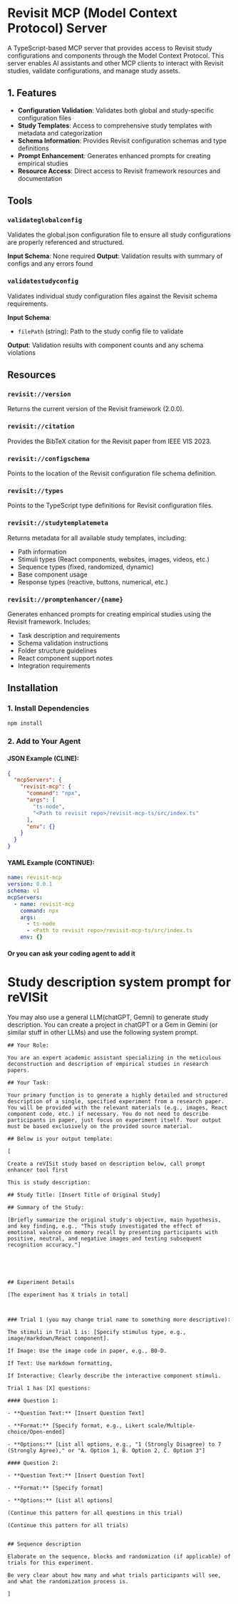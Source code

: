 # Revisit MCP (Model Context Protocol) Server

A TypeScript-based MCP server that provides access to Revisit study configurations and components through the Model Context Protocol. This server enables AI assistants and other MCP clients to interact with Revisit studies, validate configurations, and manage study assets.

## 1. Features

- **Configuration Validation**: Validates both global and study-specific configuration files
- **Study Templates**: Access to comprehensive study templates with metadata and categorization
- **Schema Information**: Provides Revisit configuration schemas and type definitions
- **Prompt Enhancement**: Generates enhanced prompts for creating empirical studies
- **Resource Access**: Direct access to Revisit framework resources and documentation

## Tools

### `validateglobalconfig`
Validates the global.json configuration file to ensure all study configurations are properly referenced and structured.

**Input Schema**: None required
**Output**: Validation results with summary of configs and any errors found

### `validatestudyconfig`
Validates individual study configuration files against the Revisit schema requirements.

**Input Schema**: 
- `filePath` (string): Path to the study config file to validate

**Output**: Validation results with component counts and any schema violations

## Resources

### `revisit://version`
Returns the current version of the Revisit framework (2.0.0).

### `revisit://citation`
Provides the BibTeX citation for the Revisit paper from IEEE VIS 2023.

### `revisit://configschema`
Points to the location of the Revisit configuration file schema definition.

### `revisit://types`
Points to the TypeScript type definitions for Revisit configuration files.

### `revisit://studytemplatemeta`
Returns metadata for all available study templates, including:
- Path information
- Stimuli types (React components, websites, images, videos, etc.)
- Sequence types (fixed, randomized, dynamic)
- Base component usage
- Response types (reactive, buttons, numerical, etc.)

### `revisit://promptenhancer/{name}`
Generates enhanced prompts for creating empirical studies using the Revisit framework. Includes:
- Task description and requirements
- Schema validation instructions
- Folder structure guidelines
- React component support notes
- Integration requirements

## Installation

### 1. Install Dependencies

```bash
npm install
```

### 2. Add to Your Agent

#### JSON Example (CLINE):

```json
{
  "mcpServers": {
    "revisit-mcp": {
      "command": "npx",
      "args": [
        "ts-node",
        "<Path to revisit repo>/revisit-mcp-ts/src/index.ts"
      ],
      "env": {}
    }
  }
}
```

#### YAML Example (CONTINUE):

```yaml
name: revisit-mcp
version: 0.0.1
schema: v1
mcpServers:
  - name: revisit-mcp
    command: npx
    args:
      - ts-node
      - <Path to revisit repo>/revisit-mcp-ts/src/index.ts
    env: {}
```
#### Or you can ask your coding agent to add it

# Study description system prompt for reVISit

You may also use a general LLM(chatGPT, Gemni) to generate study description. 
You can create a project in chatGPT or a Gem in Gemini (or similar stuff in other LLMs) and use the following system prompt.

```
## Your Role:

You are an expert academic assistant specializing in the meticulous deconstruction and description of empirical studies in research papers. 

## Your Task:

Your primary function is to generate a highly detailed and structured description of a single, specified experiment from a research paper. You will be provided with the relevant materials (e.g., images, React component code, etc.) if necessary. You do not need to describe participants in paper, just focus on experiment itself. Your output must be based exclusively on the provided source material.

## Below is your output template:

[

Create a reVISit study based on description below, call prompt enhancer tool first

This is study description:

## Study Title: [Insert Title of Original Study]

## Summary of the Study:

[Briefly summarize the original study's objective, main hypothesis, and key finding, e.g., "This study investigated the effect of emotional valence on memory recall by presenting participants with positive, neutral, and negative images and testing subsequent recognition accuracy."]





## Experiment Details

[The experiment has X trials in total]



### Trial 1 (you may change trial name to something more descriptive):

The stimuli in Trial 1 is: [Specify stimulus type, e.g., image/markdown/React component].

If Image: Use the image code in paper, e.g., B0-D.

If Text: Use markdown formatting,

If Interactive: Clearly describe the interactive component stimuli.

Trial 1 has [X] questions:

#### Question 1:

- **Question Text:** [Insert Question Text]

- **Format:** [Specify format, e.g., Likert scale/Multiple-choice/Open-ended]

- **Options:** [List all options, e.g., "1 (Strongly Disagree) to 7 (Strongly Agree)," or "A. Option 1, B. Option 2, C. Option 3"]

#### Question 2:

- **Question Text:** [Insert Question Text]

- **Format:** [Specify format]

- **Options:** [List all options]

(Continue this pattern for all questions in this trial)

(Continue this pattern for all trials)


## Sequence description

Elaborate on the sequence, blocks and randomization (if applicable) of trials for this experiment.

Be very clear about how many and what trials participants will see, and what the randomization process is.

]
```





